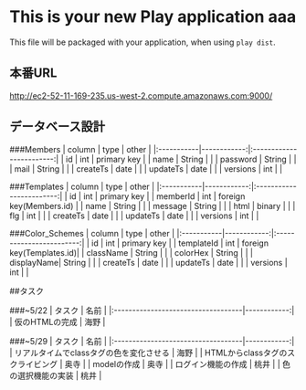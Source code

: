 This is your new Play application aaa
=====================================

This file will be packaged with your application, when using `play dist`.

## 本番URL
http://ec2-52-11-169-235.us-west-2.compute.amazonaws.com:9000/

## データベース設計

###Members
| column     | type        | other                    |
|:-----------|------------:|:------------------------:|
| id         | int         | primary key              |
| name       | String      |                          |
| password   | String      |                          |
| mail       | String      |                          |
| createTs   | date        |                          |
| updateTs   | date        |                          |
| versions   | int         |                          |

###Templates
| column     | type        | other                    |
|:-----------|------------:|:------------------------:|
| id         | int         | primary key              |
| memberId   | int         | foreign key(Members.id)  |
| name       | String      |                          |
| message    | String      |                          |
| html       | binary      |                          |
| flg        | int         |                          |
| createTs   | date        |                          |
| updateTs   | date        |                          |
| versions   | int         |                          |

###Color_Schemes
| column     | type        | other                    |
|:-----------|------------:|:------------------------:|
| id         | int         | primary key              |
| templateId | int         | foreign key(Templates.id)|
| className  | String      |                          |
| colorHex   | String      |                          |
| displayName| String      |                          |
| createTs   | date        |                          |
| updateTs   | date        |                          |
| versions   | int         |                          |


##タスク

###~5/22
| タスク                              | 名前         |
|:-----------------------------------|------------:|
| 仮のHTMLの完成                       | 海野         |

###~5/29
| タスク                              | 名前         |
|:-----------------------------------|------------:|
| リアルタイムでclassタグの色を変化させる  | 海野         |
| HTMLからclassタグのスクライビング      | 奥寺         |
| modelの作成                         | 奥寺         |
| ログイン機能の作成                    | 桃井         |
| 色の選択機能の実装                    | 桃井         |
